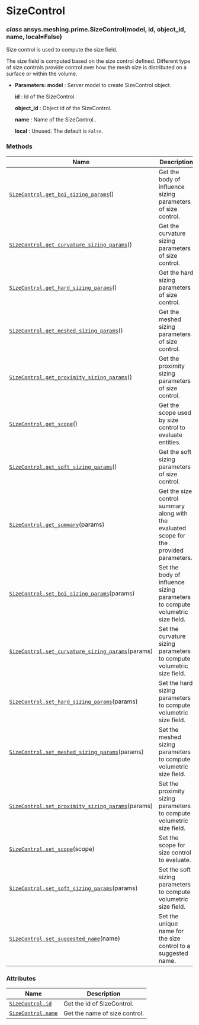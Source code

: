 # SizeControl



### *class* ansys.meshing.prime.SizeControl(model, id, object_id, name, local=False)

Size control is used to compute the size field.

The size field is computed based on the size control defined.
Different type of size controls provide control over how the mesh size is distributed on a
surface or within the volume.

* **Parameters:**
  **model**
  : Server model to create SizeControl object.

  **id**
  : Id of the SizeControl.

  **object_id**
  : Object id of the SizeControl.

  **name**
  : Name of the SizeControl..

  **local**
  : Unused. The default is `False`.

<!-- !! processed by numpydoc !! -->

### Methods

| Name | Description |
|---------------------------------------------------------------------------------------------------------------------------------------------------------------------------------|-------------------------------------------------------------------------------------------|
| [`SizeControl.get_boi_sizing_params`](ansys.meshing.prime.SizeControl.get_boi_sizing_params.md#ansys.meshing.prime.SizeControl.get_boi_sizing_params)()                         | Get the body of influence sizing parameters of size control.                              |
| [`SizeControl.get_curvature_sizing_params`](ansys.meshing.prime.SizeControl.get_curvature_sizing_params.md#ansys.meshing.prime.SizeControl.get_curvature_sizing_params)()       | Get the curvature sizing parameters of size control.                                      |
| [`SizeControl.get_hard_sizing_params`](ansys.meshing.prime.SizeControl.get_hard_sizing_params.md#ansys.meshing.prime.SizeControl.get_hard_sizing_params)()                      | Get the hard sizing parameters of size control.                                           |
| [`SizeControl.get_meshed_sizing_params`](ansys.meshing.prime.SizeControl.get_meshed_sizing_params.md#ansys.meshing.prime.SizeControl.get_meshed_sizing_params)()                | Get the meshed sizing parameters of size control.                                         |
| [`SizeControl.get_proximity_sizing_params`](ansys.meshing.prime.SizeControl.get_proximity_sizing_params.md#ansys.meshing.prime.SizeControl.get_proximity_sizing_params)()       | Get the proximity sizing parameters of size control.                                      |
| [`SizeControl.get_scope`](ansys.meshing.prime.SizeControl.get_scope.md#ansys.meshing.prime.SizeControl.get_scope)()                                                             | Get the scope used by size control to evaluate entities.                                  |
| [`SizeControl.get_soft_sizing_params`](ansys.meshing.prime.SizeControl.get_soft_sizing_params.md#ansys.meshing.prime.SizeControl.get_soft_sizing_params)()                      | Get the soft sizing parameters of size control.                                           |
| [`SizeControl.get_summary`](ansys.meshing.prime.SizeControl.get_summary.md#ansys.meshing.prime.SizeControl.get_summary)(params)                                                 | Get the size control summary along with the evaluated scope for the provided parameters.. |
| [`SizeControl.set_boi_sizing_params`](ansys.meshing.prime.SizeControl.set_boi_sizing_params.md#ansys.meshing.prime.SizeControl.set_boi_sizing_params)(params)                   | Set the body of influence sizing parameters to compute volumetric size field.             |
| [`SizeControl.set_curvature_sizing_params`](ansys.meshing.prime.SizeControl.set_curvature_sizing_params.md#ansys.meshing.prime.SizeControl.set_curvature_sizing_params)(params) | Set the curvature sizing parameters to compute volumetric size field.                     |
| [`SizeControl.set_hard_sizing_params`](ansys.meshing.prime.SizeControl.set_hard_sizing_params.md#ansys.meshing.prime.SizeControl.set_hard_sizing_params)(params)                | Set the hard sizing parameters to compute volumetric size field.                          |
| [`SizeControl.set_meshed_sizing_params`](ansys.meshing.prime.SizeControl.set_meshed_sizing_params.md#ansys.meshing.prime.SizeControl.set_meshed_sizing_params)(params)          | Set the meshed sizing parameters to compute volumetric size field.                        |
| [`SizeControl.set_proximity_sizing_params`](ansys.meshing.prime.SizeControl.set_proximity_sizing_params.md#ansys.meshing.prime.SizeControl.set_proximity_sizing_params)(params) | Set the proximity sizing parameters to compute volumetric size field.                     |
| [`SizeControl.set_scope`](ansys.meshing.prime.SizeControl.set_scope.md#ansys.meshing.prime.SizeControl.set_scope)(scope)                                                        | Set the scope for size control to evaluate.                                               |
| [`SizeControl.set_soft_sizing_params`](ansys.meshing.prime.SizeControl.set_soft_sizing_params.md#ansys.meshing.prime.SizeControl.set_soft_sizing_params)(params)                | Set the soft sizing parameters to compute volumetric size field.                          |
| [`SizeControl.set_suggested_name`](ansys.meshing.prime.SizeControl.set_suggested_name.md#ansys.meshing.prime.SizeControl.set_suggested_name)(name)                              | Set the unique name for the size control to a suggested name.                             |

### Attributes

| Name | Description |
|----------------------------------------------------------------------------------------------------|-------------------------------|
| [`SizeControl.id`](ansys.meshing.prime.SizeControl.id.md#ansys.meshing.prime.SizeControl.id)       | Get the id of SizeControl.    |
| [`SizeControl.name`](ansys.meshing.prime.SizeControl.name.md#ansys.meshing.prime.SizeControl.name) | Get the name of size control. |

